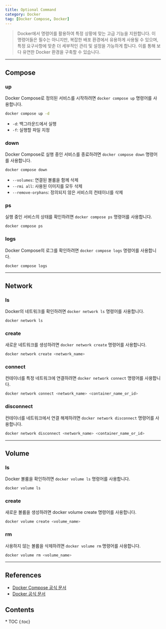 ```yaml
---
title: Optional Command
category: Docker
tag: [Docker Compose, Docker]
---
```


> Docker에서 명령어를 활용하여 특정 상황에 맞는 고급 기능을 지원합니다. 이 명령어들은 필수는 아니지만, 복잡한 배포 환경에서 유용하게 사용될 수 있으며, 특정 요구사항에 맞춘 더 세부적인 관리 및 설정을 가능하게 합니다. 이를 통해 보다 유연한 Docker 환경을 구축할 수 있습니다.

---

## Compose

### up
Docker Compose로 정의된 서비스를 시작하려면 `docker compose up` 명령어를 사용합니다. 
```bash
docker compose up -d
```

- `-d`: 백그라운드에서 실행
- `-f`: 실행할 파일 지정

### down
Docker Compose로 실행 중인 서비스를 종료하려면 `docker compose down` 명령어를 사용합니다.
```bash
docker compose down
```

- `--volumes`: 연결된 볼륨을 함께 삭제
- `--rmi all`: 사용된 이미지를 모두 삭제
- `--remove-orphans`: 정의되지 않은 서비스의 컨테이너를 삭제

### ps
실행 중인 서비스의 상태를 확인하려면 `docker compose ps` 명령어를 사용합니다.
```bash
docker compose ps
```

### logs
Docker Compose의 로그를 확인하려면 `docker compose logs` 명령어를 사용합니다.
```bash
docker compose logs
```

---

## Network

### ls
Docker의 네트워크를 확인하려면 `docker network ls` 명령어를 사용합니다.
```bash
docker network ls
```

### create
새로운 네트워크를 생성하려면 `docker network create` 명령어를 사용합니다.
```bash
docker network create <network_name>
```

### connect
컨테이너를 특정 네트워크에 연결하려면 `docker network connect` 명령어를 사용합니다.
```bash
docker network connect <network_name> <container_name_or_id>
```

### disconnect
컨테이너를 네트워크에서 연결 해제하려면 `docker network disconnect` 명령어를 사용합니다.
```bash
docker network disconnect <network_name> <container_name_or_id>
```

---

## Volume

### ls
Docker 볼륨을 확인하려면 `docker volume ls` 명령어를 사용합니다.
```bash
docker volume ls
```

### create
새로운 볼륨을 생성하려면 docker volume create 명령어를 사용합니다.
```bash
docker volume create <volume_name>
```

### rm
사용하지 않는 볼륨을 삭제하려면 `docker volume rm` 명령어를 사용합니다.
```bash
docker volume rm <volume_name>
```

---

## References
- [Docker Compose 공식 문서](https://docs.docker.com/compose/)
- [Docker 공식 문서](https://docs.docker.com/)

<nav class="post-toc" markdown="1">
  <h2>Contents</h2>
* TOC
{:toc}
</nav>
